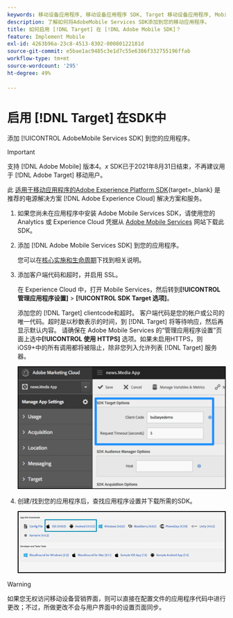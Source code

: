 ```yaml
---
keywords: 移动设备应用程序, 移动设备应用程序 SDK, Target 移动设备应用程序, Mobile Target SDK, 在 SDK 中启用 Target
description: 了解如何将AdobeMobile Services SDK添加到您的移动应用程序。
title: 如何启用 [!DNL Target] 在 [!DNL Adobe Mobile SDK]？
feature: Implement Mobile
exl-id: 4263b96a-23c8-4513-8302-00080122181d
source-git-commit: e5bae1ac9485c3e1d7c55e6386f332755196ffab
workflow-type: tm+mt
source-wordcount: '295'
ht-degree: 49%

---
```


# 启用 [!DNL Target] 在SDK中

添加 [!UICONTROL AdobeMobile Services SDK] 到您的应用程序。

>[!IMPORTANT]
>
>支持 [!DNL Adobe Mobile] 版本4。*x* SDK已于2021年8月31日结束，不再建议用于 [!DNL Adobe Target] 移动用户。
>
>此 [适用于移动应用程序的Adobe Experience Platform SDK](https://developer.adobe.com/client-sdks/documentation/){target=_blank} 是推荐的电源解决方案 [!DNL Adobe Experience Cloud] 解决方案和服务。

1. 如果您尚未在应用程序中安装 Adobe Mobile Services SDK，请使用您的 Analytics 或 Experience Cloud 凭据从 [Adobe Mobile Services](https://mobilemarketing.adobe.com/) 网站下载此 SDK。

1. 添加 [!DNL Adobe Mobile Services SDK] 到您的应用程序。

   您可以在[核心实施和生命周期](https://experienceleague.adobe.com/docs/mobile-services/ios/getting-started-ios/dev-qs.html)下找到相关说明。

1. 添加客户端代码和超时，并启用 SSL。

   在 Experience Cloud 中，打开 Mobile Services，然后转到&#x200B;**[!UICONTROL 管理应用程序设置]** > **[!UICONTROL SDK Target 选项]**。

   添加您的 [!DNL Target] clientcode和超时。 客户端代码是您的帐户或公司的唯一代码。超时是以秒数表示的时间，到 [!DNL Target] 将等待响应，然后再显示默认内容。 请确保在 Adobe Mobile Services 的“管理应用程序设置”页面上选中&#x200B;**[!UICONTROL 使用 HTTPS]** 选项。如果未启用HTTPS，则iOS9+中的所有调用都将被阻止，除非您列入允许列表 [!DNL Target] 服务器。

   ![替代图像](assets/mobile-clientcode.png)

1. 创建/找到您的应用程序后，查找应用程序设置并下载所需的SDK。

   ![替代图像](assets/download-sdk.png)

>[!WARNING]
>
> 如果您无权访问移动设备营销界面，则可以直接在配置文件的应用程序代码中进行更改；不过，所做更改不会与用户界面中的设置页面同步。
